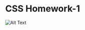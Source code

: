 # CSS Homework-1

![Alt Text](https://github.com/yasin-altunisik/css-odev1/blob/main/Hnet-image.gif)
